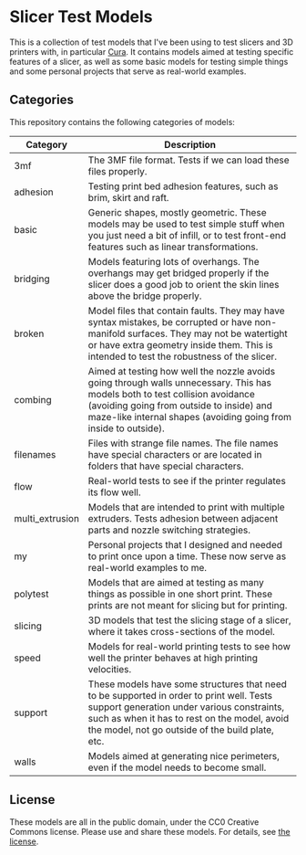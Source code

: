 Slicer Test Models
==================
This is a collection of test models that I've been using to test slicers and 3D printers with, in particular [Cura](https://github.com/Ultimaker/Cura). It contains models aimed at testing specific features of a slicer, as well as some basic models for testing simple things and some personal projects that serve as real-world examples.

Categories
----------
This repository contains the following categories of models:

Category        | Description
--------------- | -----------
3mf             | The 3MF file format. Tests if we can load these files properly.
adhesion        | Testing print bed adhesion features, such as brim, skirt and raft.
basic           | Generic shapes, mostly geometric. These models may be used to test simple stuff when you just need a bit of infill, or to test front-end features such as linear transformations.
bridging        | Models featuring lots of overhangs. The overhangs may get bridged properly if the slicer does a good job to orient the skin lines above the bridge properly.
broken          | Model files that contain faults. They may have syntax mistakes, be corrupted or have non-manifold surfaces. They may not be watertight or have extra geometry inside them. This is intended to test the robustness of the slicer.
combing         | Aimed at testing how well the nozzle avoids going through walls unnecessary. This has models both to test collision avoidance (avoiding going from outside to inside) and maze-like internal shapes (avoiding going from inside to outside).
filenames       | Files with strange file names. The file names have special characters or are located in folders that have special characters.
flow            | Real-world tests to see if the printer regulates its flow well.
multi_extrusion | Models that are intended to print with multiple extruders. Tests adhesion between adjacent parts and nozzle switching strategies.
my              | Personal projects that I designed and needed to print once upon a time. These now serve as real-world examples to me.
polytest        | Models that are aimed at testing as many things as possible in one short print. These prints are not meant for slicing but for printing.
slicing         | 3D models that test the slicing stage of a slicer, where it takes cross-sections of the model.
speed           | Models for real-world printing tests to see how well the printer behaves at high printing velocities.
support         | These models have some structures that need to be supported in order to print well. Tests support generation under various constraints, such as when it has to rest on the model, avoid the model, not go outside of the build plate, etc.
walls           | Models aimed at generating nice perimeters, even if the model needs to become small.

License
-------
These models are all in the public domain, under the CC0 Creative Commons license. Please use and share these models. For details, see [the license](https://github.com/Ghostkeeper/SlicerTestModels/blob/master/LICENSE.md).